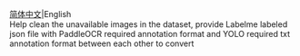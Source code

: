 [简体中文](ReadMe_ch.md)|English  
Help clean the unavailable images in the dataset, provide Labelme labeled json file with PaddleOCR required annotation format and YOLO required txt annotation format between each other to convert
